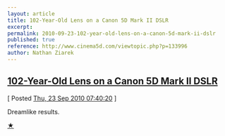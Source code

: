 ```yaml
---
layout: article
title: 102-Year-Old Lens on a Canon 5D Mark II DSLR
excerpt: 
permalink: 2010-09-23-102-year-old-lens-on-a-canon-5d-mark-ii-dslr
published: true
reference: http://www.cinema5d.com/viewtopic.php?p=133996
author: Nathan Ziarek
---
```


## [102-Year-Old Lens on a Canon 5D Mark II DSLR][0]  
\[ Posted [Thu, 23 Sep 2010 07:40:20][1] \]

Dreamlike results. 

[★ ][2]



[0]: http://www.cinema5d.com/viewtopic.php?p=133996
[1]: http://nathanziarek.tumblr.com/post/1172723651
[2]: http://daringfireball.net/linked/2010/09/22/old-lens "Permanent link to '102-Year-Old Lens on a Canon 5D Mark II DSLR'"
